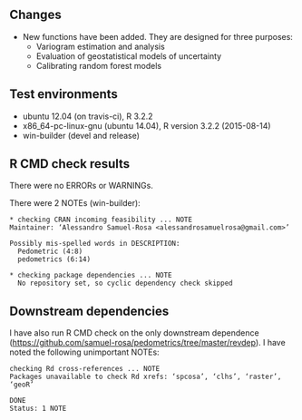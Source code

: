 ## Changes
* New functions have been added. They are designed for three purposes:
    + Variogram estimation and analysis
    + Evaluation of geostatistical models of uncertainty
    + Calibrating random forest models

## Test environments
* ubuntu 12.04 (on travis-ci), R 3.2.2
* x86_64-pc-linux-gnu (ubuntu 14.04), R version 3.2.2 (2015-08-14)
* win-builder (devel and release)

## R CMD check results
There were no ERRORs or WARNINGs.

There were 2 NOTEs (win-builder):

```
* checking CRAN incoming feasibility ... NOTE
Maintainer: ‘Alessandro Samuel-Rosa <alessandrosamuelrosa@gmail.com>’

Possibly mis-spelled words in DESCRIPTION:
  Pedometric (4:8)
  pedometrics (6:14)
```
```
* checking package dependencies ... NOTE
  No repository set, so cyclic dependency check skipped
```

## Downstream dependencies
I have also run R CMD check on the only downstream dependence
(https://github.com/samuel-rosa/pedometrics/tree/master/revdep). I have noted
the following unimportant NOTEs:

```
checking Rd cross-references ... NOTE
Packages unavailable to check Rd xrefs: ‘spcosa’, ‘clhs’, ‘raster’, ‘geoR’
```
```
DONE
Status: 1 NOTE
```

